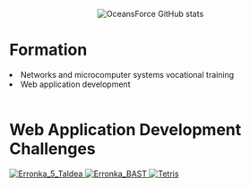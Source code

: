 <div align="center">
   
   ![OceansForce GitHub stats](https://github-readme-stats.vercel.app/api?username=OceansForce&show_icons=true&locale=es&theme=algolia#gh-dark-mode-only)
   
</div>
<div align="center">
   <div align="left"> 
      <h1>Formation</h1>
      <li>Networks and microcomputer systems vocational training</li>
      <li>Web application development</li>
   </div>
   <br>
   <div align="left"> 
      <h1>Web Application Development Challenges</h1>
      <div>
            <!-- Repositorios -->
         <a href="https://github.com/OceansForce/Erronka_5_Taldea">
            <img src="https://github-readme-stats.vercel.app/api/pin/?username=OceansForce&repo=Erronka_5_Taldea&cache_seconds=86400&theme=gruvbox" alt="Erronka_5_Taldea">
         </a>
         <a href="https://github.com/OceansForce/Erronka_BAST">
            <img src="https://github-readme-stats.vercel.app/api/pin/?username=OceansForce&repo=Erronka_BAST&cache_seconds=86400&theme=merko" alt="Erronka_BAST">
         </a>
         <a href="https://github.com/maranzadieg23wg/tetris">
            <img src="https://github-readme-stats.vercel.app/api/pin/?username=maranzadieg23wg&repo=tetris&cache_seconds=86400&theme=algolia" alt="Tetris">
         </a>
      </div>
      
   </div>
   
</div>
